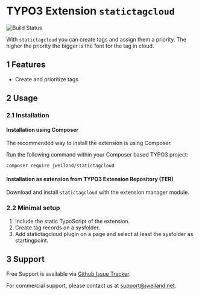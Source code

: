 # TYPO3 Extension `statictagcloud`

![Build Status](https://github.com/jweiland-net/statictagcloud/workflows/CI/badge.svg)

With `statictagcloud` you can create tags and assign them a priority.
The higher the priority the bigger is the font for the tag in cloud.

## 1 Features

* Create and prioritize tags

## 2 Usage

### 2.1 Installation

#### Installation using Composer

The recommended way to install the extension is using Composer.

Run the following command within your Composer based TYPO3 project:

```
composer require jweiland/statictagcloud
```

#### Installation as extension from TYPO3 Extension Repository (TER)

Download and install `statictagcloud` with the extension manager module.

### 2.2 Minimal setup

1) Include the static TypoScript of the extension.
2) Create tag records on a sysfolder.
3) Add statictagcloud plugin on a page and select at least the sysfolder as startingpoint.

## 3 Support

Free Support is available via [Github Issue Tracker](https://github.com/jweiland-net/statictagcloud/issues).

For commercial support, please contact us at [support@jweiland.net](support@jweiland.net).
